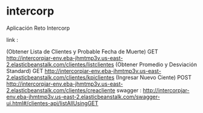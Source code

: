 # intercorp
Aplicación Reto Intercorp

link : 

(Obtener Lista de Clientes y Probable Fecha de Muerte)
GET
http://intercorpjar-env.eba-jhmtmp3v.us-east-2.elasticbeanstalk.com/clientes/listclientes
(Obtener Promedio y Desviación Standard)
GET
http://intercorpjar-env.eba-jhmtmp3v.us-east-2.elasticbeanstalk.com/clientes/kpiclientes
(Ingresar Nuevo Ciente)
POST
http://intercorpjar-env.eba-jhmtmp3v.us-east-2.elasticbeanstalk.com/clientes/creacliente
swagger : 
http://intercorpjar-env.eba-jhmtmp3v.us-east-2.elasticbeanstalk.com/swagger-ui.html#/clientes-api/listAllUsingGET
